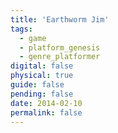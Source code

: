 ```yaml
---
title: 'Earthworm Jim'
tags:
  - game
  - platform_genesis
  - genre_platformer
digital: false
physical: true
guide: false
pending: false
date: 2014-02-10
permalink: false
---
```

